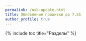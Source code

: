 ```yaml
---
permalink: /usb-update.html
title: Обновление прошивки до 7.55
author_profile: true
---
```

{% include toc title="Разделы" %}

<script>
    location.href = 'https://ps4.customfw.xyz/usb-update-755.html';
</script>